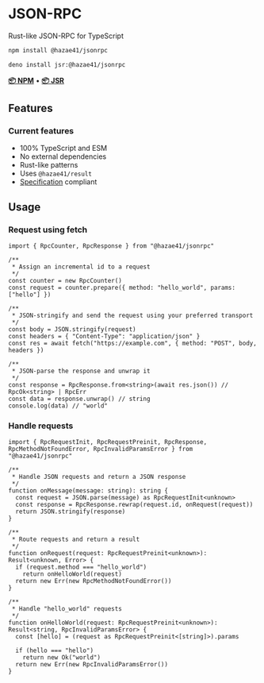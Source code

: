# JSON-RPC

Rust-like JSON-RPC for TypeScript

```bash
npm install @hazae41/jsonrpc
```

```bash
deno install jsr:@hazae41/jsonrpc
```

[**📦 NPM**](https://www.npmjs.com/package/@hazae41/jsonrpc) • [**📦 JSR**](https://jsr.io/@hazae41/jsonrpc)

## Features

### Current features
- 100% TypeScript and ESM
- No external dependencies
- Rust-like patterns
- Uses `@hazae41/result`
- [Specification](https://www.jsonrpc.org/specification) compliant

## Usage

### Request using fetch

```tsx
import { RpcCounter, RpcResponse } from "@hazae41/jsonrpc"

/**
 * Assign an incremental id to a request
 */
const counter = new RpcCounter()
const request = counter.prepare({ method: "hello_world", params: ["hello"] })

/**
 * JSON-stringify and send the request using your preferred transport
 */
const body = JSON.stringify(request)
const headers = { "Content-Type": "application/json" }
const res = await fetch("https://example.com", { method: "POST", body, headers })

/**
 * JSON-parse the response and unwrap it
 */
const response = RpcResponse.from<string>(await res.json()) // RpcOk<string> | RpcErr
const data = response.unwrap() // string
console.log(data) // "world"
```

### Handle requests

```tsx
import { RpcRequestInit, RpcRequestPreinit, RpcResponse, RpcMethodNotFoundError, RpcInvalidParamsError } from "@hazae41/jsonrpc"

/**
 * Handle JSON requests and return a JSON response
 */
function onMessage(message: string): string {
  const request = JSON.parse(message) as RpcRequestInit<unknown>
  const response = RpcResponse.rewrap(request.id, onRequest(request))
  return JSON.stringify(response)
}

/**
 * Route requests and return a result
 */
function onRequest(request: RpcRequestPreinit<unknown>): Result<unknown, Error> {
  if (request.method === "hello_world")
    return onHelloWorld(request)
  return new Err(new RpcMethodNotFoundError())
}

/**
 * Handle "hello_world" requests
 */
function onHelloWorld(request: RpcRequestPreinit<unknown>): Result<string, RpcInvalidParamsError> {
  const [hello] = (request as RpcRequestPreinit<[string]>).params

  if (hello === "hello")
    return new Ok("world")
  return new Err(new RpcInvalidParamsError())
}
```